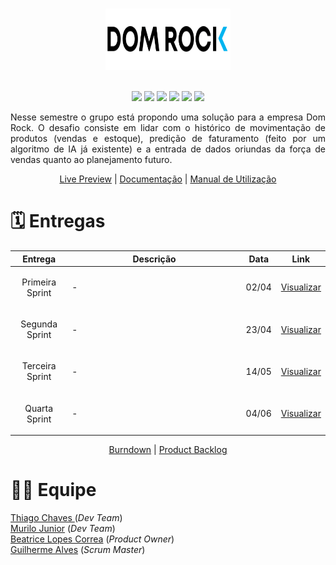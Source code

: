 <h1 align="center"></h1>
<div text align="center">
<img src="Doc/assets/img/logo02.png"  width="200" height="98" />
</div><br>
<p align="center">
    <img src="https://img.shields.io/badge/Canva-%2300C4CC.svg?style=for-the-badge&logo=Canva&logoColor=white"/>
    <img src="https://img.shields.io/badge/figma-%23F24E1E.svg?style=for-the-badge&logo=figma&logoColor=white"/>
    <img src="https://img.shields.io/badge/Eclipse-FE7A16.svg?style=for-the-badge&logo=Eclipse&logoColor=white"/>
    <img src="https://img.shields.io/badge/java-%23ED8B00.svg?style=for-the-badge&logo=java&logoColor=white"/>
    <img src="https://img.shields.io/badge/Postgresql-%2300f.svg?style=for-the-badge&logo=postgresql&logoColor=white"/>
    <img src="https://img.shields.io/badge/Trello-%23026AA7.svg?style=for-the-badge&logo=Trello&logoColor=white"/>
</p>

<p align="justify">
Nesse semestre o grupo está propondo uma solução para a empresa Dom Rock. O desafio consiste em lidar com o histórico de movimentação de produtos (vendas e
estoque), predição de faturamento (feito por um algoritmo de IA já existente) e a entrada de dados oriundas da força de vendas quanto ao planejamento futuro.
</p>
<div align="center">
   <a href="">Live Preview</a> |
   <a href="Doc">Documentação</a> |  
   <a href="">Manual de Utilização</a>

<h1 text align= "left">🗓️ Entregas</h1>    
 <table align="center">
                     <thead>
                            <th width=100px>Entrega</th>
                            <th width=500px>Descrição</th>
                            <th width=45px>Data</th>
                            <th width=45px>Link</th>
                     </thead>
                     <tr>
                            <td><p align="center">Primeira Sprint</p></td>
                            <td><p align="justify">-</p></td>
                            <td><p align="center">02/04</p></td>
                            <td><p align="center"><a href="-">Visualizar</a></p></td>
                     </tr>
                      <tr>
                            <td><p align="center">Segunda Sprint</p></td>
                            <td><p align="justify">-</p></td>
                            <td><p align="center">23/04</p></td>
                            <td><p align="center"><a href="-">Visualizar</p></td>
                     </tr>
                     <tr>
                            <td><p align="center">Terceira Sprint</p></td>
                            <td><p align="justify">-</p></td>
                            <td><p align="center">14/05</p></td>
                            <td><p align="center"><a href="-">Visualizar</p></td>
                     </tr>
                     <tr>
                            <td><p align="center">Quarta Sprint</p></td>
                            <td><p align="justify">-</p></td>
                            <td><p align="center">04/06</p></td>
                            <td><p align="center"><a href="-">Visualizar</p></td>
                     </tr>
 </table>
<div align="center">
   <a href="">Burndown</a> |
   <a href="">Product Backlog</a>


<div text align= "left">
<h1 align="left">👩‍💻 Equipe</h1>
<a href="https://www.linkedin.com/in/thiago-lopes-chaves-5ba22b209">Thiago Chaves </a>(<i>Dev Team</i>)</li><br>
<a href="https://www.linkedin.com/in/murilo-jos%C3%A9-de-brito-junior-32403b157">Murilo Junior</a>  (<i>Dev Team</i>)</li><br>
<a href="https://www.linkedin.com/in/bewtrice/">Beatrice Lopes Correa</a> (<i>Product Owner</i>)</li><br>
<a href="https://www.linkedin.com/in/guilhermealvesnas/">Guilherme Alves</a> (<i>Scrum Master</i>)</li><br>
</div>
        
        
 
